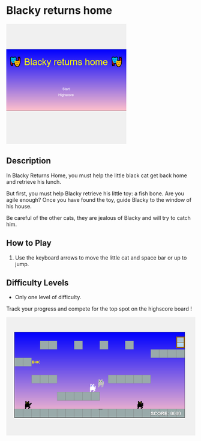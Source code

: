 # Blacky returns home

![thumbnail](thumbnail_img.png)

## Description

In Blacky Returns Home, you must help the little black cat get back home and retrieve his lunch. 

But first, you must help Blacky retrieve his little toy: a fish bone. Are you agile enough? 
Once you have found the toy, guide Blacky to the window of his house.

Be careful of the other cats, they are jealous of Blacky and will try to catch him.

## How to Play

1. Use the keyboard arrows to move the little cat and space bar or up to jump.

## Difficulty Levels

* Only one level of difficulty.

Track your progress and compete for the top spot on the highscore board !

![cover](cover_img.png)

